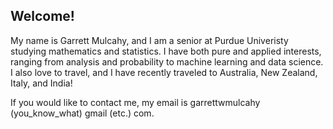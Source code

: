 ## Welcome!

My name is Garrett Mulcahy, and I am a senior at Purdue Univeristy studying mathematics and statistics. I have both pure and applied interests, ranging from analysis and probability to machine learning and data science. I also love to travel, and I have recently traveled to Australia, New Zealand, Italy, and India! 

If you would like to contact me, my email is garrettwmulcahy (you_know_what) gmail (etc.) com.

